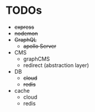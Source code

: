 # TODOs

- ~~express~~
- ~~nodemon~~
- ~~GraphQL~~
  - ~~apollo Server~~
- CMS
  - graphCMS
  - redirect (abstraction layer)
- DB
  - ~~cloud~~
  - ~~redis~~
- cache
  - cloud
  - redis
